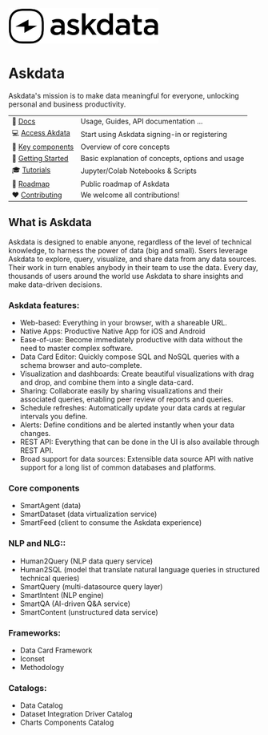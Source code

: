<img src="askdata-logo-black.png" style="text-align:center;max-width:300px">

# Askdata

Askdata's mission is to make data meaningful for everyone, unlocking personal and business productivity.

|  |  |
|-|-|
| :ledger: [Docs](https://docs.askdata.com) | Usage, Guides, API documentation ...|
| :computer: [Access Akdata](https://askdata.com/agent) | Start using Askdata signing-in or registering |
| :art: [Key components](https://github.com/askdataHQ/askdata/#key-components) | Overview of core concepts |
| :eyes: [Getting Started](https://docs.askdata.com/getting-started) | Basic explanation of concepts, options and usage |
| :mortar_board: [Tutorials](https://docs.askdata.com/tutorials) | Jupyter/Colab Notebooks & Scripts |
| :telescope: [Roadmap](https://docs.askdata.com/roadmap) | Public roadmap of Askdata |
| :heart: [Contributing](https://github.com/askdataHQ/askdata/#heart-contributing) | We welcome all contributions! |

## What is Askdata

Askdata is designed to enable anyone, regardless of the level of technical knowledge, to harness the power of data (big and small). Ssers leverage Askdata to explore, query, visualize, and share data from any data sources. Their work in turn enables anybody in their team to use the data. 
Every day, thousands of users around the world use Askdata to share insights and make data-driven decisions.

### Askdata features:

* Web-based: Everything in your browser, with a shareable URL.
* Native Apps: Productive Native App for iOS and Android
* Ease-of-use: Become immediately productive with data without the need to master complex software.
* Data Card Editor: Quickly compose SQL and NoSQL queries with a schema browser and auto-complete.
* Visualization and dashboards: Create beautiful visualizations with drag and drop, and combine them into a single data-card.
* Sharing: Collaborate easily by sharing visualizations and their associated queries, enabling peer review of reports and queries.
* Schedule refreshes: Automatically update your data cards at regular intervals you define.
* Alerts: Define conditions and be alerted instantly when your data changes.
* REST API: Everything that can be done in the UI is also available through REST API.
* Broad support for data sources: Extensible data source API with native support for a long list of common databases and platforms.

### Core components
* SmartAgent (data)
* SmartDataset (data virtualization service) 
* SmartFeed (client to consume the Askdata experience)

### NLP and NLG::
* Human2Query (NLP data query service)
* Human2SQL (model that translate natural language queries in structured technical queries)
* SmartQuery (multi-datasource query layer)
* SmartIntent (NLP engine)
* SmartQA (AI-driven Q&A service)
* SmartContent (unstructured data service)

### Frameworks:
* Data Card Framework
* Iconset
* Methodology 

### Catalogs:
* Data Catalog
* Dataset Integration Driver Catalog
* Charts Components Catalog 


